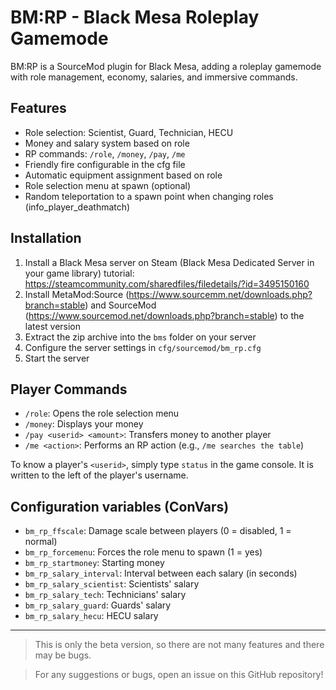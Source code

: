 # BM:RP - Black Mesa Roleplay Gamemode

BM:RP is a SourceMod plugin for Black Mesa, adding a roleplay gamemode with role management, economy, salaries, and immersive commands.

## Features

- Role selection: Scientist, Guard, Technician, HECU
- Money and salary system based on role
- RP commands: `/role`, `/money`, `/pay`, `/me`
- Friendly fire configurable in the cfg file
- Automatic equipment assignment based on role
- Role selection menu at spawn (optional)
- Random teleportation to a spawn point when changing roles (info_player_deathmatch)

## Installation

1. Install a Black Mesa server on Steam (Black Mesa Dedicated Server in your game library) tutorial: https://steamcommunity.com/sharedfiles/filedetails/?id=3495150160
2. Install MetaMod:Source (https://www.sourcemm.net/downloads.php?branch=stable) and SourceMod (https://www.sourcemod.net/downloads.php?branch=stable) to the latest version
3. Extract the zip archive into the `bms` folder on your server
4. Configure the server settings in `cfg/sourcemod/bm_rp.cfg`
5. Start the server

## Player Commands

- `/role`: Opens the role selection menu
- `/money`: Displays your money
- `/pay <userid> <amount>`: Transfers money to another player
- `/me <action>`: Performs an RP action (e.g., `/me searches the table`)

To know a player's `<userid>`, simply type `status` in the game console. It is written to the left of the player's username.

## Configuration variables (ConVars)

- `bm_rp_ffscale`: Damage scale between players (0 = disabled, 1 = normal)
- `bm_rp_forcemenu`: Forces the role menu to spawn (1 = yes)
- `bm_rp_startmoney`: Starting money
- `bm_rp_salary_interval`: Interval between each salary (in seconds)
- `bm_rp_salary_scientist`: Scientists' salary
- `bm_rp_salary_tech`: Technicians' salary
- `bm_rp_salary_guard`: Guards' salary
- `bm_rp_salary_hecu`: HECU salary

---

> This is only the beta version, so there are not many features and there may be bugs.

> For any suggestions or bugs, open an issue on this GitHub repository!